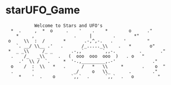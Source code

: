 # starUFO_Game

               Welcome to Stars and UFO's
      *  .     ,  *  o     .    '    .    *        o      ."       
        *     ,               .     |        .       *"          
     o     \\  :  /       *       .-,^,-.   .    '        "        
        `. __/ \\__ .'   .       /_....._\\    .   *       o"      
     *  _ _\\     /_ _       .-,,`       `,,-.         .       ."  
      .    /_   _\\     .   (  ooo  ooo  ooo  )   . o   "          
         .'  \\ /  `.     *  '-.,_________,.-'              ."     
      o    /  :  \\   *   .      /   *   \\     *       .    o  "   
      .       '               _/     o   \\_       .        ."     
         *    '  .    o      `,,`  .      `,,`  .   o         "   
